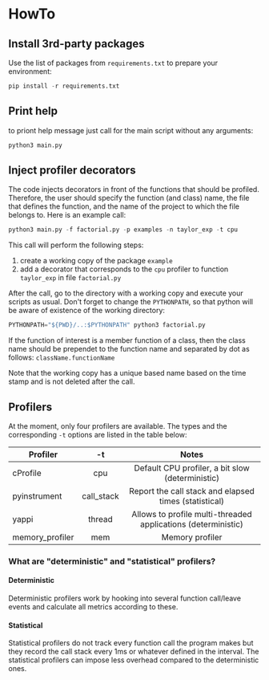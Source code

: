# HowTo
## Install 3rd-party packages
Use the list of packages from `requirements.txt` to prepare your environment:
```python
pip install -r requirements.txt
```

## Print help
to priont help message just call for the main script without any arguments:
```python
python3 main.py
```

## Inject profiler decorators
The code injects decorators in front of the functions that should be profiled.
Therefore, the user should specify the function (and class) name, the file that
defines the function, and the name of the project to which the file belongs to.
Here is an example call:
```python
python3 main.py -f factorial.py -p examples -n taylor_exp -t cpu
```
This call will perform the following steps:
1. create a working copy of the package `example`
2. add a decorator that corresponds to the `cpu` profiler to function 
`taylor_exp` in file `factorial.py` 

After the call, go to the directory with a working copy and execute your scripts 
as usual. Don't forget to change the `PYTHONPATH`, so that python will be aware of
existence of the working directory:
```python
PYTHONPATH="${PWD}/..:$PYTHONPATH" python3 factorial.py
```

If the function of interest is a member function of a class, then the class name 
should be prependet to the function name and separated by dot as follows: `className.functionName` 

Note that the working copy has a unique based name based on the time stamp and 
is not deleted after the call.

## Profilers
At the moment, only four profilers are available. The types and the corresponding `-t` options are 
listed in the table below:

| Profiler         |     -t     |                     Notes                                     |
|------------------|:----------:|:-------------------------------------------------------------:|
| cProfile         |    cpu     |       Default CPU profiler, a bit slow (deterministic)        |
| pyinstrument     | call_stack |    Report the call stack and elapsed times (statistical)      |
| yappi            |   thread   | Allows to profile multi-threaded applications (deterministic) |
| memory_profiler  |    mem     |                Memory profiler                                |

### What are "deterministic" and "statistical" profilers?
#### Deterministic
Deterministic profilers work by hooking into several function call/leave events and calculate all metrics according to these. 
#### Statistical
Statistical profilers do not track every function call the program makes but they record the call stack every 1ms or whatever defined in the interval. The statistical profilers can impose less overhead compared to the deterministic ones.
